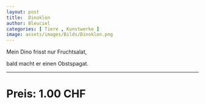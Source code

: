 ```yaml
---
layout: post
title:  Dinoklon
author: Bleuciel
categories: [ Tiere , Kunstwerke ]
image: assets/images/Bilds/Dinoklon.png
---
```


Mein Dino frisst nur Fruchtsalat,

bald macht er einen Obstspagat.

-----

# Preis: 1.00 CHF
